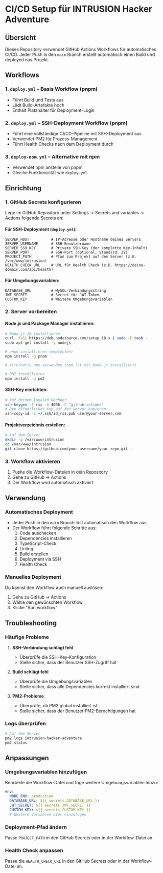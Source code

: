 # CI/CD Setup für INTRUSION Hacker Adventure

## Übersicht

Dieses Repository verwendet GitHub Actions Workflows für automatisches CI/CD. Jeder Push in den `main` Branch erstellt automatisch einen Build und deployed das Projekt.

## Workflows

### 1. `deploy.yml` – Basis Workflow (pnpm)
- Führt Build und Tests aus
- Lädt Build-Artefakte hoch
- Enthält Platzhalter für Deployment-Logik

### 2. `deploy.yml` – SSH-Deployment Workflow (pnpm)
- Führt eine vollständige CI/CD-Pipeline mit SSH-Deployment aus
- Verwendet PM2 für Prozess-Management
- Führt Health Checks nach dem Deployment durch

### 3. `deploy-npm.yml` – Alternative mit npm
- Verwendet npm anstelle von pnpm
- Gleiche Funktionalität wie `deploy.yml`

## Einrichtung

### 1. GitHub Secrets konfigurieren

Lege im GitHub Repository unter Settings → Secrets and variables → Actions folgende Secrets an:

#### Für SSH-Deployment (`deploy.yml`):
```
SERVER_HOST          # IP-Adresse oder Hostname deines Servers
SERVER_USERNAME      # SSH-Benutzername
SERVER_SSH_KEY       # Private SSH-Key (der komplette Key-Inhalt)
SERVER_PORT          # SSH-Port (optional, Standard: 22)
PROJECT_PATH         # Pfad zum Projekt auf dem Server (z.B. /var/www/intrusion)
HEALTH_CHECK_URL     # URL für Health Check (z.B. https://deine-domain.com/api/health)
```

#### Für Umgebungsvariablen:
```
DATABASE_URL         # MySQL-Verbindungsstring
JWT_SECRET           # Secret für JWT-Token
CUSTOM_KEY           # Weitere Umgebungsvariablen
```

### 2. Server vorbereiten

#### Node.js und Package Manager installieren:
```bash
# Node.js 18 installieren
curl -fsSL https://deb.nodesource.com/setup_18.x | sudo -E bash -
sudo apt-get install -y nodejs

# pnpm installieren (empfohlen)
npm install -g pnpm

# Alternativ npm verwenden (npm ist mit Node.js installiert)

# PM2 installieren
npm install -g pm2
```

#### SSH-Key einrichten:
```bash
# Auf deinem lokalen Rechner
ssh-keygen -t rsa -b 4096 -C "github-actions"
# Den öffentlichen Key auf den Server kopieren
ssh-copy-id -i ~/.ssh/id_rsa.pub user@your-server.com
```

#### Projektverzeichnis erstellen:
```bash
# Auf dem Server
mkdir -p /var/www/intrusion
cd /var/www/intrusion
git clone https://github.com/your-username/your-repo.git .
```

### 3. Workflow aktivieren

1. Pushe die Workflow-Dateien in dein Repository
2. Gehe zu GitHub → Actions
3. Der Workflow wird automatisch aktiviert

## Verwendung

### Automatisches Deployment
- Jeder Push in den `main` Branch löst automatisch den Workflow aus
- Der Workflow führt folgende Schritte aus:
  1. Code auschecken
  2. Dependencies installieren
  3. TypeScript-Check
  4. Linting
  5. Build erstellen
  6. Deployment via SSH
  7. Health Check

### Manuelles Deployment
Du kannst den Workflow auch manuell auslösen:
1. Gehe zu GitHub → Actions
2. Wähle den gewünschten Workflow
3. Klicke "Run workflow"

## Troubleshooting

### Häufige Probleme

1. **SSH-Verbindung schlägt fehl**
   - Überprüfe die SSH-Key-Konfiguration
   - Stelle sicher, dass der Benutzer SSH-Zugriff hat

2. **Build schlägt fehl**
   - Überprüfe die Umgebungsvariablen
   - Stelle sicher, dass alle Dependencies korrekt installiert sind

3. **PM2-Probleme**
   - Überprüfe, ob PM2 global installiert ist
   - Stelle sicher, dass der Benutzer PM2-Berechtigungen hat

### Logs überprüfen
```bash
# Auf dem Server
pm2 logs intrusion-hacker-adventure
pm2 status
```

## Anpassungen

### Umgebungsvariablen hinzufügen
Bearbeite die Workflow-Datei und füge weitere Umgebungsvariablen hinzu:

```yaml
env:
  NODE_ENV: production
  DATABASE_URL: ${{ secrets.DATABASE_URL }}
  JWT_SECRET: ${{ secrets.JWT_SECRET }}
  CUSTOM_KEY: ${{ secrets.CUSTOM_KEY }}
  # Weitere Variablen hier hinzufügen
```

### Deployment-Pfad ändern
Passe `PROJECT_PATH` in den GitHub Secrets oder in der Workflow-Datei an.

### Health Check anpassen
Passe die `HEALTH_CHECK_URL` in den GitHub Secrets oder in der Workflow-Datei an.
